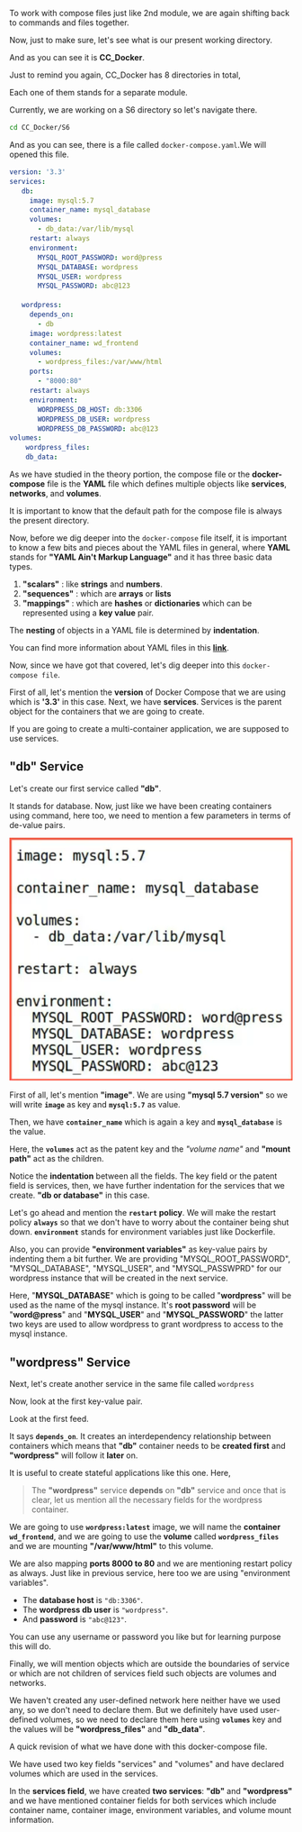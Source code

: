 

To work with compose files just like 2nd module, we are again shifting back to commands and files together.

Now, just to make sure, let's see what is our present working directory.

And as you can see it is **CC_Docker**.

Just to remind you again, CC_Docker has 8 directories in total,

Each one of them stands for a separate module.

Currently, we are working on a S6 directory so let's navigate there.

```bash
cd CC_Docker/S6
```

And as you can see, there is a file called `docker-compose.yaml`.We will opened this file.

```yaml
version: '3.3'
services:
   db:
     image: mysql:5.7
     container_name: mysql_database
     volumes:
       - db_data:/var/lib/mysql
     restart: always
     environment:
       MYSQL_ROOT_PASSWORD: word@press
       MYSQL_DATABASE: wordpress
       MYSQL_USER: wordpress
       MYSQL_PASSWORD: abc@123

   wordpress:   
     depends_on:
       - db
     image: wordpress:latest
     container_name: wd_frontend
     volumes:
       - wordpress_files:/var/www/html 
     ports:
       - "8000:80"
     restart: always
     environment:
       WORDPRESS_DB_HOST: db:3306
       WORDPRESS_DB_USER: wordpress
       WORDPRESS_DB_PASSWORD: abc@123
volumes:
    wordpress_files:
    db_data:
```

As we have studied in the theory portion, the compose file or the **docker-compose** file is the **YAML** file which defines multiple objects like **services**, **networks**, and **volumes**.

It is important to know that the default path for the compose file is always the present directory.

Now, before we dig deeper into the `docker-compose` file itself, it is important to know a few bits and pieces about the YAML files in general, where **YAML** stands for **"YAML Ain't Markup Language"** and it has three basic data types.

1. **"scalars"** :  like **strings** and **numbers**.
2. **"sequences"** : which are **arrays** or **lists**
3. **"mappings"** : which are **hashes** or **dictionaries** which can be represented using a **key value** pair.

The **nesting** of objects in a YAML file is determined by **indentation**.

You can find more information about YAML files in this [**link**](https://www.yaml.org).

Now, since we have got that covered, let's dig deeper into this `docker-compose file`.

First of all, let's mention the **version** of Docker Compose that we are using which is **'3.3'** in this case. Next, we have **services**. Services is the parent object for the containers that we are going to create.

If you are going to create a multi-container application, we are supposed to use services.


## "db" Service

Let's create our first service called **"db"**.

It stands for database. Now, just like we have been creating containers using command, here too, we need to mention a few parameters in terms of de-value pairs.

![](2024-02-07-10-25-40.png)

First of all, let's mention **"image"**. We are using **"mysql 5.7 version"** so we will write **`image`** as key and **`mysql:5.7`** as value.

Then, we have **`container_name`** which is again a key and **`mysql_database`** is the value.

Here, the **`volumes`** act as the patent key and the *"volume name"* and **"mount path"** act as the children.

Notice the **indentation** between all the fields. The key field or the patent field is services, then, we have further indentation for the services that we create. **"db or database"** in this case.

Let's go ahead and mention the **`restart` policy**. We will make the restart policy **`always`** so that we don't have to worry about the container being shut down. **`environment`** stands for environment variables just like Dockerfile.

Also, you can provide **"environment variables"** as key-value pairs by indenting them a bit further. We are providing "MYSQL_ROOT_PASSWORD", "MYSQL_DATABASE", "MYSQL_USER", and "MYSQL_PASSWPRD" for our wordpress instance that will be created in the next service.

Here, "**MYSQL_DATABASE**" which is going to be called "**wordpress**" will be used as the name of the mysql instance. It's **root password** will be "**word@press**" and "**MYSQL_USER**" and "**MYSQL_PASSWORD**" the latter two keys are used to allow wordpress to grant wordpress to access to the mysql instance.


## "wordpress" Service


Next, let's create another service in the same file called `wordpress`

Now, look at the first key-value pair.

Look at the first feed.

It says **`depends_on`**. It creates an interdependency relationship between containers which means that **"db"** container needs to be **created first** and **"wordpress"** will follow it **later** on.

It is useful to create stateful applications like this one. Here,

> The **"wordpress"** service **depends** on **"db"** service and once that is clear, let us mention all the necessary fields for the wordpress container.

We are going to use **`wordpress:latest`** image, we will name the **container** **`wd_frontend`**, and we are going to use the **volume** called **`wordpress_files`** and we are mounting **"/var/www/html"** to this volume.

We are also mapping **ports 8000 to 80** and we are mentioning restart policy as always. Just like in previous service, here too we are using "environment variables".

- The **database host** is `"db:3306"`.
- The **wordpress db user** is `"wordpress"`.
- And **password** is `"abc@123"`.

You can use any username or password you like but for learning purpose this will do.

Finally, we will mention objects which are outside the boundaries of service or which are not children of services field such objects are volumes and networks.

We haven't created any user-defined network here neither have we used any, so we don't need to declare them. But we definitely have used user-defined volumes, so we need to declare them here using **`volumes`** key and the values will be **"wordpress_files"** and **"db_data"**.

A quick revision of what we have done with this docker-compose file.

We have used two key fields "services" and "volumes" and have declared volumes which are used in the services.

In the **services field**, we have created **two services**: **"db"** and **"wordpress"** and we have mentioned container fields for both services which include container name, container image, environment variables, and volume mount information.